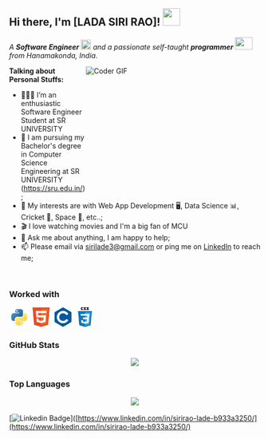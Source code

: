 ## Hi there, I'm [LADA SIRI RAO]! <img src="https://raw.githubusercontent.com/TheDudeThatCode/TheDudeThatCode/master/Assets/Hi.gif" width=35 height=35>

<p>
  <em>
    A <b>Software Engineer</b> <img src="https://raw.githubusercontent.com/TheDudeThatCode/TheDudeThatCode/master/Assets/Medal.gif" width=20 height=20> and a passionate self-taught <b>programmer</b> <img src="https://raw.githubusercontent.com/TheDudeThatCode/TheDudeThatCode/master/Assets/Developer.gif" width=35 height=25> from Hanamakonda, India.
  </em>
 </p>

<img align="right" alt="Coder GIF" height=250 width=350 src="https://i.pinimg.com/originals/e4/26/70/e426702edf874b181aced1e2fa5c6cde.gif" />


  
**Talking about Personal Stuffs:**

- 👨🏽‍💻 I’m an  enthusiastic Software Engineer Student at SR UNIVERSITY
- 💼 I am pursuing my Bachelor's degree in  Computer Science Engineering  at SR UNIVERSITY (https://sru.edu.in/);
- 🤔 My interests are with Web App Development 🖥️, Data Science 📊, Cricket 🏏, Space 🚀, etc..;
- 🎬 I love watching movies and I'm a big fan of MCU <img src="https://www.pngfind.com/pngs/m/173-1737725_captain-americas-shield-hd-png-download.png" width=15 height=15>
- 💬 Ask me about anything, I am happy to help;
- 📫 Please email via sirilade3@gmail.com or ping me on [LinkedIn](https://www.linkedin.com/in/sirirao-lade-b933a3250/) to reach me;
<br/> 
</em>

### Worked with 

<code><img height="40" src="https://raw.githubusercontent.com/devicons/devicon/master/icons/python/python-original.svg" title="python"></code>
<code><img height="40" src="https://raw.githubusercontent.com/devicons/devicon/master/icons/html5/html5-original.svg" title="html5"></code>
<code><img height="40" src="https://raw.githubusercontent.com/devicons/devicon/master/icons/c/c-plain.svg" title="C"></code>
<code><img height="40" src="https://raw.githubusercontent.com/devicons/devicon/master/icons/css3/css3-original-wordmark.svg" title="css3"></code>
 
### GitHub Stats

<p align="center">
  <a href = "https://github.com/Sirilade">
<img src="https://github-readme-stats.vercel.app/api?username=GAMEROFSOULS&show_icons=true&title_color=ffc857&icon_color=8ac926&text_color=daf7dc&bg_color=151515&count_private=true&include_all_commits=true">
  </a>
 </p>
 
### Top Languages

<p align="center">
<a href = "https://github.com/GAMEROFSOULS">
  <img src="https://github-readme-stats.vercel.app/api/top-langs/?username=GAMEROFSOULS&layout=compact&title_color=ffc857&icon_color=8ac926&text_color=daf7dc&bg_color=151515&card_width=400">
</a>
</p>

[![Linkedin Badge](https://img.shields.io/badge/-SAIRAM%20-blue?style=flat-circle&logo=Linkedin&logoColor=white&link=https://www.linkedin.com/in/sirirao-lade-b933a3250/)]([https://www.linkedin.com/in/sirirao-lade-b933a3250/](https://www.linkedin.com/in/sirirao-lade-b933a3250/) 
